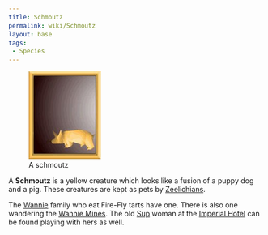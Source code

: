 ```yaml
---
title: Schmoutz
permalink: wiki/Schmoutz
layout: base
tags:
 - Species
---
```


<figure>
<img src="assets/lba2/_characters/frames/schmoutz.jpg"
title="A schmoutz" />
<figcaption>A schmoutz</figcaption>
</figure>

A **Schmoutz** is a yellow creature which looks like a fusion of a puppy
dog and a pig. These creatures are kept as pets by
[Zeelichians](Zeelich "wikilink").

The [Wannie](Wannie "wikilink") family who eat Fire-Fly tarts have one.
There is also one wandering the [Wannie Mines](Wannie_Mines "wikilink").
The old [Sup](Sup "wikilink") woman at the [Imperial
Hotel](Imperial_Hotel "wikilink") can be found playing with hers as
well.
